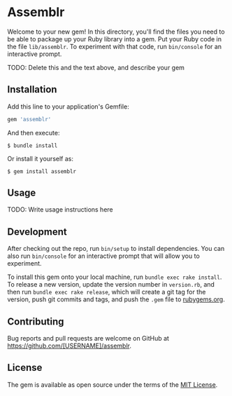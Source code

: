 # Assemblr

Welcome to your new gem! In this directory, you'll find the files you need to be able to package up your Ruby library into a gem. Put your Ruby code in the file `lib/assemblr`. To experiment with that code, run `bin/console` for an interactive prompt.

TODO: Delete this and the text above, and describe your gem

## Installation

Add this line to your application's Gemfile:

```ruby
gem 'assemblr'
```

And then execute:

    $ bundle install

Or install it yourself as:

    $ gem install assemblr

## Usage

TODO: Write usage instructions here

## Development

After checking out the repo, run `bin/setup` to install dependencies. You can also run `bin/console` for an interactive prompt that will allow you to experiment.

To install this gem onto your local machine, run `bundle exec rake install`. To release a new version, update the version number in `version.rb`, and then run `bundle exec rake release`, which will create a git tag for the version, push git commits and tags, and push the `.gem` file to [rubygems.org](https://rubygems.org).

## Contributing

Bug reports and pull requests are welcome on GitHub at https://github.com/[USERNAME]/assemblr.


## License

The gem is available as open source under the terms of the [MIT License](https://opensource.org/licenses/MIT).
